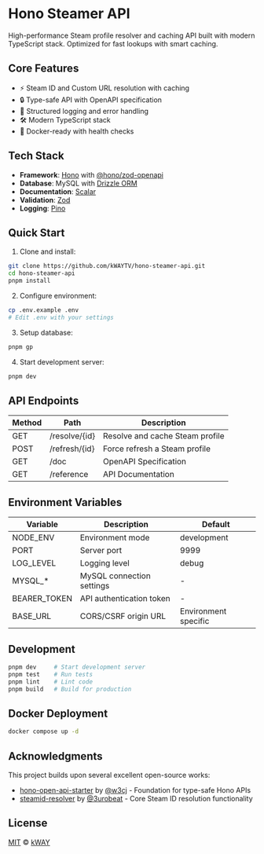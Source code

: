 # Hono Steamer API

High-performance Steam profile resolver and caching API built with modern TypeScript stack. Optimized for fast lookups with smart caching.

## Core Features

- ⚡ Steam ID and Custom URL resolution with caching
- 🔒 Type-safe API with OpenAPI specification
- 📝 Structured logging and error handling
- 🛠️ Modern TypeScript stack
- 🚀 Docker-ready with health checks

## Tech Stack

- **Framework**: [Hono](https://hono.dev/) with [@hono/zod-openapi](https://github.com/honojs/middleware)
- **Database**: MySQL with [Drizzle ORM](https://orm.drizzle.team/)
- **Documentation**: [Scalar](https://scalar.com/docs/api-reference)
- **Validation**: [Zod](https://zod.dev/)
- **Logging**: [Pino](https://getpino.io/)

## Quick Start

1. Clone and install:

```sh
git clone https://github.com/kWAYTV/hono-steamer-api.git
cd hono-steamer-api
pnpm install
```

2. Configure environment:

```sh
cp .env.example .env
# Edit .env with your settings
```

3. Setup database:

```sh
pnpm gp
```

4. Start development server:

```sh
pnpm dev
```

## API Endpoints

| Method | Path          | Description                     |
| ------ | ------------- | ------------------------------- |
| GET    | /resolve/{id} | Resolve and cache Steam profile |
| POST   | /refresh/{id} | Force refresh a Steam profile   |
| GET    | /doc          | OpenAPI Specification           |
| GET    | /reference    | API Documentation               |

## Environment Variables

| Variable     | Description               | Default              |
| ------------ | ------------------------- | -------------------- |
| NODE_ENV     | Environment mode          | development          |
| PORT         | Server port               | 9999                 |
| LOG_LEVEL    | Logging level             | debug                |
| MYSQL\_\*    | MySQL connection settings | -                    |
| BEARER_TOKEN | API authentication token  | -                    |
| BASE_URL     | CORS/CSRF origin URL      | Environment specific |

## Development

```sh
pnpm dev     # Start development server
pnpm test    # Run tests
pnpm lint    # Lint code
pnpm build   # Build for production
```

## Docker Deployment

```sh
docker compose up -d
```

## Acknowledgments

This project builds upon several excellent open-source works:

- [hono-open-api-starter](https://github.com/w3cj/hono-open-api-starter) by [@w3cj](https://github.com/w3cj) - Foundation for type-safe Hono APIs
- [steamid-resolver](https://github.com/3urobeat/node-steamid-resolver) by [@3urobeat](https://github.com/3urobeat) - Core Steam ID resolution functionality

## License

[MIT](LICENSE) © [kWAY](https://github.com/kWAYTV)
